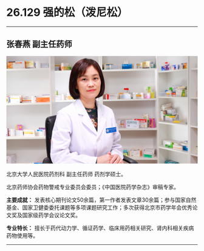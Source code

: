 # 26.129 强的松（泼尼松）

---

## 张春燕 副主任药师

![1685160519546](image/c26_129/1685160519546.png)

北京大学人民医院药剂科 副主任药师 药剂学硕士。

北京药师协会药物警戒专业委员会委员；《中国医院药学杂志》审稿专家。

**主要成就：** 发表核心期刊论文50余篇，第一作者发表文章30余篇；参与国家自然基金、国家卫健委委托课题等多项课题研究工作；多次获得北京市药学年会优秀论文奖及国家级药学会议论文奖。

**专业特长：** 擅长于药代动力学、循证药学、临床用药相关研究、肾内科相关疾病药物使用等。

---
